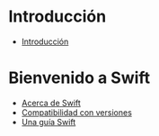 # Introducción

* [Introducción](README.md)

# Bienvenido a Swift

* [Acerca de Swift](bienvenido/chapter1.md)
* [Compatibilidad con versiones](bienvenido/compatibilidad-con-versiones.md)
* [Una guía Swift](bienvenido/una-guia-swift.md)
